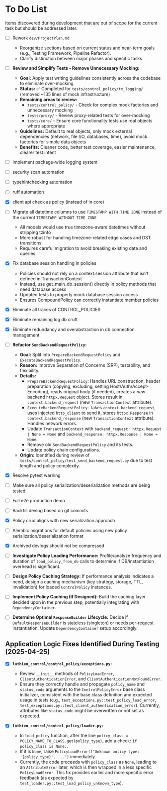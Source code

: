 # To Do List

Items discovered during development that are out of scope for the current task but should be addressed later.

- [ ] Rework `dev/ProjectPlan.md`:
  - Reorganize sections based on current status and near-term goals (e.g., Testing Framework, Pipeline Refactor).
  - Clarify distinction between major phases and specific tasks.

- [ ] **Review and Simplify Tests - Remove Unnecessary Mocking:**
  - **Goal:** Apply test writing guidelines consistently across the codebase to eliminate over-mocking.
  - **Status:** ✅ Completed for `tests/control_policy/tx_logging/` (removed ~135 lines of mock infrastructure)
  - **Remaining areas to review:**
    - `tests/control_policy/` - Check for complex mock factories and unnecessary mocking
    - `tests/proxy/` - Review proxy-related tests for over-mocking  
    - `tests/core/` - Ensure core functionality tests use real objects where appropriate
  - **Guidelines:** Default to real objects, only mock external dependencies (network, file I/O, databases, time), avoid mock factories for simple data objects
  - **Benefits:** Cleaner code, better test coverage, easier maintenance, clearer test intent

- [ ] Implement package-wide logging system

- [ ] security scan automation
- [ ] typehintchecking automation
- [ ] ruff automation
- [X] client api check as policy (instead of in core)

- [ ] Migrate all datetime columns to use `TIMESTAMP WITH TIME ZONE` instead of the current `TIMESTAMP WITHOUT TIME ZONE`
  - All models would use true timezone-aware datetimes without stripping tzinfo
  - More robust for handling timezone-related edge cases and DST transitions
  - Requires careful migration to avoid breaking existing data and queries

- [X] Fix database session handling in policies
  - Policies should not rely on a context.session attribute that isn't defined in TransactionContext
  - Instead, use get_main_db_session() directly in policy methods that need database access
  - Updated tests to properly mock database session access
  - Ensures CompoundPolicy can correctly instantiate member policies

- [X] Eliminate all traces of CONTROL_POLICIES
- [X] Eliminate remaining log db cruft
- [X] Eliminate redundancy and overabstraction in db connection management

- [ ] **Refactor `SendBackendRequestPolicy`:**
  - **Goal:** Split into `PrepareBackendRequestPolicy` and `ExecuteBackendRequestPolicy`.
  - **Reason:** Improve Separation of Concerns (SRP), testability, and flexibility.
  - **Details:**
    - `PrepareBackendRequestPolicy`: Handles URL construction, header preparation (copying, excluding, setting Host/Auth/Accept-Encoding), reads original body (if needed), creates a *new* backend `httpx.Request` object. Stores result in `context.backend_request` (new `TransactionContext` attribute).
    - `ExecuteBackendRequestPolicy`: Takes `context.backend_request`, uses injected `http_client` to send it, stores `httpx.Response` in `context.backend_response` (new `TransactionContext` attribute). Handles network errors.
    - Update `TransactionContext` with `backend_request: httpx.Request | None = None` and `backend_response: httpx.Response | None = None`.
    - Remove old `SendBackendRequestPolicy` and its tests.
    - Update policy chain configurations.
  - **Origin:** Identified during review of `tests/control_policy/test_send_backend_request.py` due to test length and policy complexity.

- [X] Resolve pytest warning
- [ ] Make sure all policy serialization/deserialization methods are being tested
- [ ] Full e2e production demo
- [ ] Backfill devlog based on git commits
- [X] Policy crud aligns with new serialization approach
- [ ] Alembic migrations for default policies using new policy serialization/deserialization format
- [X] Archived devlogs should not be compressed

- [ ] **Investigate Policy Loading Performance:** Profile/analyze frequency and duration of `load_policy_from_db` calls to determine if DB/instantiation overhead is significant.
- [ ] **Design Policy Caching Strategy:** If performance analysis indicates a need, design a caching mechanism (key strategy, storage, TTL, invalidation) for loaded `ControlPolicy` instances.
- [ ] **Implement Policy Caching (If Designed):** Build the caching layer decided upon in the previous step, potentially integrating with `DependencyContainer`.
- [ ] **Determine Optimal `ResponseBuilder` Lifecycle:** Decide if `DefaultResponseBuilder` is stateless (singleton) or needs per-request instantiation. Update `DependencyContainer` setup accordingly.

## Application Logic Fixes Identified During Testing (2025-04-25)

- [X] **`luthien_control/control_policy/exceptions.py`:**
    - Review `__init__` methods of `PolicyLoadError`, `ClientAuthenticationError`, and `ClientAuthenticationNotFoundError`.
    - Ensure they correctly handle and propagate `policy_name` and `status_code` arguments to the `ControlPolicyError` base class initializer, consistent with the base class definition and expected usage in tests (e.g., `test_exceptions.py::test_policy_load_error`, `test_exceptions.py::test_client_authentication_error`). Currently, attributes like `status_code` might be overwritten or not set as expected.

- [X] **`luthien_control/control_policy/loader.py`:**
    - In `load_policy` function, after the line `policy_class = POLICY_NAME_TO_CLASS.get(policy_type)`, add a check: `if policy_class is None:`.
    - If it is `None`, raise `PolicyLoadError(f"Unknown policy type: '{policy_type}'. ...")` immediately.
    - Currently, the code proceeds with `policy_class` as `None`, leading to an `AttributeError` later, which is then wrapped in a less specific `PolicyLoadError`. This fix provides earlier and more specific error feedback (as expected by `test_loader.py::test_load_policy_unknown_type`).